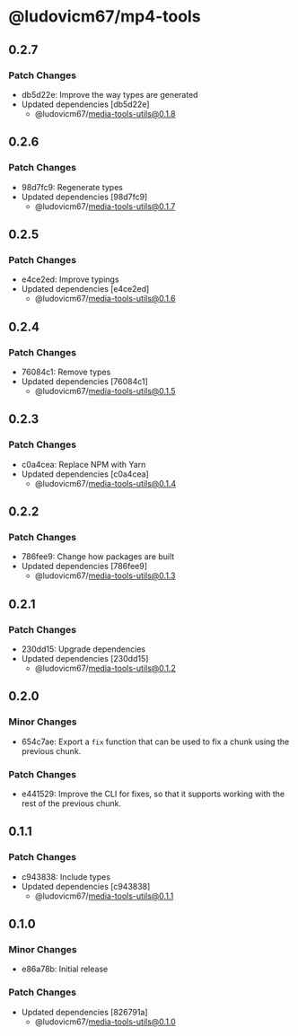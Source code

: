 # @ludovicm67/mp4-tools

## 0.2.7

### Patch Changes

- db5d22e: Improve the way types are generated
- Updated dependencies [db5d22e]
  - @ludovicm67/media-tools-utils@0.1.8

## 0.2.6

### Patch Changes

- 98d7fc9: Regenerate types
- Updated dependencies [98d7fc9]
  - @ludovicm67/media-tools-utils@0.1.7

## 0.2.5

### Patch Changes

- e4ce2ed: Improve typings
- Updated dependencies [e4ce2ed]
  - @ludovicm67/media-tools-utils@0.1.6

## 0.2.4

### Patch Changes

- 76084c1: Remove types
- Updated dependencies [76084c1]
  - @ludovicm67/media-tools-utils@0.1.5

## 0.2.3

### Patch Changes

- c0a4cea: Replace NPM with Yarn
- Updated dependencies [c0a4cea]
  - @ludovicm67/media-tools-utils@0.1.4

## 0.2.2

### Patch Changes

- 786fee9: Change how packages are built
- Updated dependencies [786fee9]
  - @ludovicm67/media-tools-utils@0.1.3

## 0.2.1

### Patch Changes

- 230dd15: Upgrade dependencies
- Updated dependencies [230dd15]
  - @ludovicm67/media-tools-utils@0.1.2

## 0.2.0

### Minor Changes

- 654c7ae: Export a `fix` function that can be used to fix a chunk using the previous chunk.

### Patch Changes

- e441529: Improve the CLI for fixes, so that it supports working with the rest of the previous chunk.

## 0.1.1

### Patch Changes

- c943838: Include types
- Updated dependencies [c943838]
  - @ludovicm67/media-tools-utils@0.1.1

## 0.1.0

### Minor Changes

- e86a78b: Initial release

### Patch Changes

- Updated dependencies [826791a]
  - @ludovicm67/media-tools-utils@0.1.0

